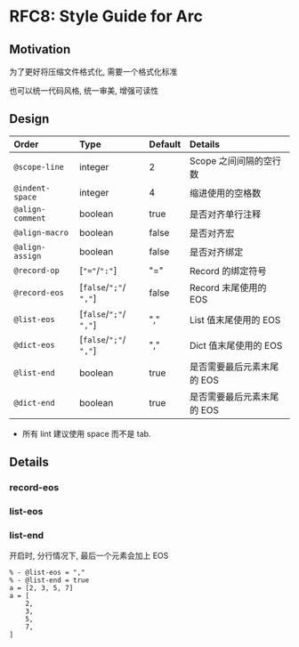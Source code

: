 RFC8: Style Guide for Arc
=========================

## Motivation

为了更好将压缩文件格式化, 需要一个格式化标准

也可以统一代码风格, 统一审美, 增强可读性

## Design

| Order            | Type                   | Default | Details                    |
| :--------------- | :--------------------- | :------ | :------------------------- |
| `@scope-line`    | integer                | 2       | Scope 之间间隔的空行数     |
| `@indent-space`  | integer                | 4       | 缩进使用的空格数           |
| `@align-comment` | boolean                | true    | 是否对齐单行注释           |
| `@align-macro`   | boolean                | false   | 是否对齐宏                 |
| `@align-assign`  | boolean                | false   | 是否对齐绑定               |
| `@record-op`     | [`"="`/`":"`]          | "="     | Record 的绑定符号          |
| `@record-eos`    | [`false`/`";"`/ `","`] | false   | Record 末尾使用的 EOS      |
| `@list-eos`      | [`false`/`";"`/ `","`] | ","     | List 值末尾使用的 EOS      |
| `@dict-eos`      | [`false`/`";"`/ `","`] | ","     | Dict 值末尾使用的 EOS      |
| `@list-end`      | boolean                | true    | 是否需要最后元素末尾的 EOS |
| `@dict-end`      | boolean                | true    | 是否需要最后元素末尾的 EOS |

- 所有 lint 建议使用 space 而不是 tab.

## Details

### record-eos

### list-eos



### list-end

开启时, 分行情况下, 最后一个元素会加上 EOS

```arc
% - @list-eos = ","
% - @list-end = true
a = [2, 3, 5, 7]
a = [
    2,
    3,
    5,
    7,
]
```
